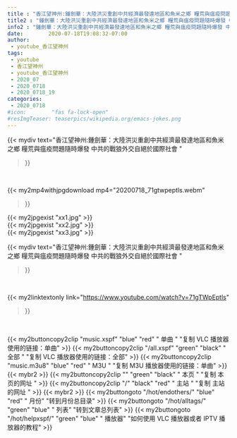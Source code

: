 ```yaml
---
title : "香江望神州:鍾劍華：大陸洪災重創中共經濟最發達地區和魚米之鄉 糧荒與瘟疫問題隨時爆發 中共的戰狼外交自絕於國際社會 "
title2 : "鍾劍華：大陸洪災重創中共經濟最發達地區和魚米之鄉 糧荒與瘟疫問題隨時爆發 中共的戰狼外交自絕於國際社會 "
info2 : "鍾劍華：大陸洪災重創中共經濟最發達地區和魚米之鄉 糧荒與瘟疫問題隨時爆發 中共的戰狼外交自絕於國際社會 "
date:        2020-07-18T19:08:32-07:00
author:
 - youtube_香江望神州
tags:
 - youtube
 - 香江望神州
 - youtube_香江望神州
 - 2020_07
 - 2020_0718
 - 2020_0718_19
categories:
 - 2020_0718
#icon:        "fas fa-lock-open"
#resImgTeaser: teaserpics/wikipedia.org/emacs-jokes.png
---
```


{{< mydiv text="香江望神州:鍾劍華：大陸洪災重創中共經濟最發達地區和魚米之鄉 糧荒與瘟疫問題隨時爆發 中共的戰狼外交自絕於國際社會 "
>}}
<br>


{{< my2mp4withjpgdownload mp4="20200718_71gtwpeptls.webm"
>}}

{{< my2jpgexist "xx1.jpg" >}}<br>
{{< my2jpgexist "xx2.jpg" >}}<br>
{{< my2jpgexist "xx3.jpg" >}}<br>



{{< mydiv text="香江望神州:鍾劍華：大陸洪災重創中共經濟最發達地區和魚米之鄉 糧荒與瘟疫問題隨時爆發 中共的戰狼外交自絕於國際社會 "
>}}
<br>

{{< my2linktextonly link="https://www.youtube.com/watch?v=71gTWpEptls"
>}}


<br>

{{< my2buttoncopy2clip "music.xspf"        "blue"   "red"    " 单曲 "  "复制 VLC 播放器使用的链接：单曲" >}} {{< my2buttoncopy2clip "/all.xspf"         "green"  "black"  " 全部 "  "复制 VLC 播放器使用的链接：全部" >}} {{< my2buttoncopy2clip "music.m3u8"        "blue"   "red"    " M3U  "    "复制 M3U 播放器使用的链接：单曲" >}} {{< mybr2 >}} {{< my2buttoncopy2clip ""                  "green"  "black"  " 本页 "    "复制 本页的网址 " >}} {{< my2buttoncopy2clip "/"                 "black"  "red"    " 主站 "    "复制 主站的网址 " >}} {{< mybr2 >}} {{< my2buttongoto      "/hot/endothers/"   "blue"   "red"    " 月份"   "转到月份总目录" >}} {{< my2buttongoto      "/hot/alltags/"     "green"  "blue"   " 列表"   "转到文章总列表" >}} {{< my2buttongoto      "/hot/helpxspf/"    "green"  "blue"   " 播放器" "如何使用 VLC 播放器或者 IPTV 播放器的教程" >}} 
